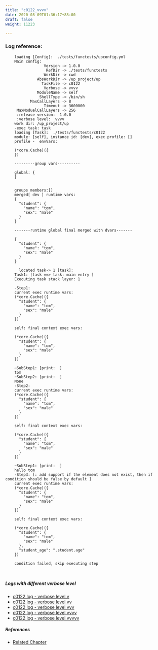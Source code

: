 ```yaml
---
title: "c0122_vvvv"
date: 2020-08-09T01:36:17+88:00
draft: false
weight: 11223

---
```


### Log reference: <no value>

```
    loading [Config]:  ./tests/functests/upconfig.yml
    Main config:
                 Version -> 1.0.0
                  RefDir -> ./tests/functests
                 WorkDir -> cwd
              AbsWorkDir -> /up_project/up
                TaskFile -> c0122
                 Verbose -> vvvv
              ModuleName -> self
               ShellType -> /bin/sh
           MaxCallLayers -> 8
                 Timeout -> 3600000
     MaxModuelCallLayers -> 256
     :release version:  1.0.0
     :verbose level:  vvvv
    work dir: /up_project/up
    -exec task: task
    loading [Task]:  ./tests/functests/c0122
    module: [self], instance id: [dev], exec profile: []
    profile -  envVars:
    
    (*core.Cache)({
    })
    
    ---------group vars----------
    
    global: {
    }
    
    
    groups members:[]
    merged[ dev ] runtime vars:
    {
      "student": {
        "name": "tom",
        "sex": "male"
      }
    }
    
    -------runtime global final merged with dvars-------
    
    {
      "student": {
        "name": "tom",
        "sex": "male"
      }
    }
    
      located task-> 1 [task]: 
    Task1: [task ==> task: main entry ]
    Executing task stack layer: 1
    
    -Step1:
    current exec runtime vars:
    (*core.Cache)({
      "student": {
        "name": "tom",
        "sex": "male"
      }
    })
    
    self: final context exec vars:
    
    (*core.Cache)({
      "student": {
        "name": "tom",
        "sex": "male"
      }
    })
    
    ~SubStep1: [print:  ]
    tom
    ~SubStep2: [print:  ]
    None
    -Step2:
    current exec runtime vars:
    (*core.Cache)({
      "student": {
        "name": "tom",
        "sex": "male"
      }
    })
    
    self: final context exec vars:
    
    (*core.Cache)({
      "student": {
        "name": "tom",
        "sex": "male"
      }
    })
    
    ~SubStep1: [print:  ]
    hello tom
    -Step3: [: add support if the element does not exist, then if condition should be false by default ]
    current exec runtime vars:
    (*core.Cache)({
      "student": {
        "name": "tom",
        "sex": "male"
      }
    })
    
    self: final context exec vars:
    
    (*core.Cache)({
      "student": {
        "name": "tom",
        "sex": "male"
      },
      "student_age": ".student.age"
    })
    
    condition failed, skip executing step 
    
    
```

##### Logs with different verbose level
* [c0122 log - verbose level v](../../logs/c0122_v)
* [c0122 log - verbose level vv](../../logs/c0122_vv)
* [c0122 log - verbose level vvv](../../logs/c0122_vvv)
* [c0122 log - verbose level vvvv](../../logs/c0122_vvvv)
* [c0122 log - verbose level vvvvv](../../logs/c0122_vvvvv)

##### References
* [Related Chapter](../../flow-controll/c0122)
